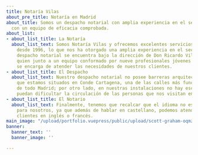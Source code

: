 ```yaml
---
title: Notaría Vilas
about_pre_title: Notaría en Madrid
about_title: Somos un despacho notarial con amplia experiencia en el sector y trabajamos
  con un equipo de eficacia comprobada.
about_list:
- about_list_title: La Notaría
  about_list_text: Somos Notaría Vilas y ofrecemos excelentes servicios profesionales
    desde 1996, lo que nos ha otorgado una amplia experiencia en el sector. Nuestro
    despacho notarial se encuentra bajo la dirección de Don Ricardo Vilas de Escauriaza,
    quien junto a un equipo conformado por nueve profesionales jóvenes y eficaces,
    se encarga de atender las necesidades de nuestros clientes.
- about_list_title: El Despacho
  about_list_text: Nuestro despacho notarial no posee barreras arquitectónicas, ya
    que estamos situados en Conde Cartagena, una de las calles más funcionales y accesibles
    de todo Madrid; por otro lado, en nuestras instalaciones no hay escalones que
    puedan dificultar la circulación de las personas que nos visitan en silla de ruedas.
- about_list_title: El Notario
  about_list_text: Finalmente, tenemos que recalcar que el idioma no es ningún inconveniente
    para nosotros, ya que además de hablar en castellano, podemos atender a nuestros
    clientes en inglés o francés.
main_image: "/upload/portfolio.vuepress/public/upload/scott-graham-oqmzwnd3thu-unsplash.jpg"
banner:
  banner_text: ''
  banner_image: ''

---
```

<AboutList 
    :title="$page.frontmatter.about_title" 
    :pretitle="$page.frontmatter.about_pre_title"
    :list="$page.frontmatter.about_list" />
<Contact />